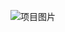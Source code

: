 ![项目图片](https://img.remit.ee/api/file/BQACAgUAAyEGAASHRsPbAAEDgi9o8xNBlOT_TnmI4fhiGjDRr8PkLAAC3hoAAgm3mVcOsunAw1H7xTYE.png)
